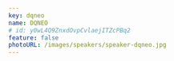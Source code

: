 ```yaml
---
key: dqneo
name: DQNEO
# id: y0wL4Q9ZnxdOvpCvlaejITZcPBq2
feature: false
photoURL: /images/speakers/speaker-dqneo.jpg
---
```

